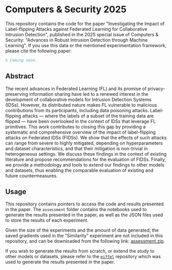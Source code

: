 # Computers & Security 2025

This repository contains the code for the paper "Investigating the Impact of Label-flipping Attacks against Federated Learning for Collaborative Intrusion Detection", published in the 2025 special issue of Computers & Security: "Advances in Robust Intrusion Detection through Machine Learning".
If you use this data or the mentioned experimentation framework, please cite the following paper:

```bibtex
% Coming soon.
```

## Abstract

The recent advances in Federated Learning (FL) and its promise of privacy-preserving information sharing have led to a renewed interest in the development of collaborative models for Intrusion Detection Systems (IDSs).
However, its distributed nature makes FL vulnerable to malicious contributions from its participants, including data poisoning attacks.
Label-flipping attacks — where the labels of a subset of the training data are flipped — have been overlooked in the context of IDSs that leverage FL primitives.
This work contributes to closing this gap by providing a systematic and comprehensive overview of the impact of label-flipping attacks on Federated IDSs (FIDSs).
We show that the effects of such attacks can range from severe to highly mitigated, depending on hyperparameters and dataset characteristics, and that their mitigation is non-trivial in heterogeneous settings.
We discuss these findings in the context of existing literature and propose recommendations for the evaluation of FIDSs.
Finally, we provide a methodology and tools to extend our findings to other models and datasets, thus enabling the comparable evaluation of existing and future countermeasures.


## Usage

This repository contains pointers to access the code and results presented in the paper.
The `assessment` folder contains the notebooks used to generate the results presented in the paper, as well as the JSON files used to store the results of each experiment.

Given the size of the experiments and the amount of data generated, the saved gradients used in the "Similarity" experiment are not included in this repository, and can be downloaded from the following link: [assessment.zip](http://seafile.srcd.imta.fr/f/b70b33f286b54b7e86b0/?dl=1).

If you wish to generate the results from scratch, or extend the study to other models or datasets, please refer to the [`eiffel`](https://github.com/leolavaur/eiffel) repository which was used to generate the results presented in the paper.
